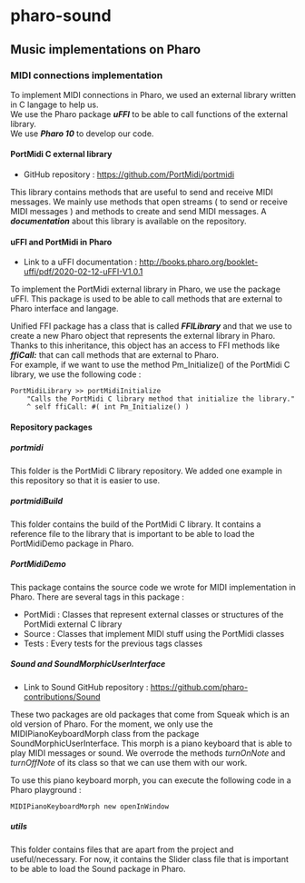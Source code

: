 # pharo-sound
## Music implementations on Pharo

### MIDI connections implementation

To implement MIDI connections in Pharo, we used an external library written in C langage to help us.  
We use the Pharo package ***uFFI*** to be able to call functions of the external library.  
We use ***Pharo 10*** to develop our code.

#### PortMidi C external library

- GitHub repository : https://github.com/PortMidi/portmidi

This library contains methods that are useful to send and receive MIDI messages. We mainly use methods that open streams ( to send or receive MIDI messages ) and methods to create and send MIDI messages. A ***documentation*** about this library is available on the repository.

#### uFFI and PortMidi in Pharo

- Link to a uFFI documentation : http://books.pharo.org/booklet-uffi/pdf/2020-02-12-uFFI-V1.0.1

To implement the PortMidi external library in Pharo, we use the package uFFI. This package is used to be able to call methods that are external to Pharo interface and langage.

Unified FFI package has a class that is called ***FFILibrary*** and that we use to create a new Pharo object that represents the external library in Pharo. Thanks to this inheritance, this object has an access to FFI methods like ***ffiCall:*** that can call methods that are external to Pharo.  
For example, if we want to use the method Pm_Initialize() of the PortMidi C library, we use the following code :
```smalltalk
PortMidiLibrary >> portMidiInitialize
	"Calls the PortMidi C library method that initialize the library."
	^ self ffiCall: #( int Pm_Initialize() )
```

#### Repository packages

##### portmidi

This folder is the PortMidi C library repository. We added one example in this repository so that it is easier to use.

##### portmidiBuild

This folder contains the build of the PortMidi C library. It contains a reference file to the library that is important to be able to load the PortMidiDemo package in Pharo.

##### PortMidiDemo

This package contains the source code we wrote for MIDI implementation in Pharo. There are several tags in this package :
- PortMidi : Classes that represent external classes or structures of the PortMidi external C library
- Source : Classes that implement MIDI stuff using the PortMidi classes
- Tests : Every tests for the previous tags classes

##### Sound and SoundMorphicUserInterface

- Link to Sound GitHub repository : https://github.com/pharo-contributions/Sound

These two packages are old packages that come from Squeak which is an old version of Pharo.
For the moment, we only use the MIDIPianoKeyboardMorph class from the package SoundMorphicUserInterface. This morph is a piano keyboard that is able to play MIDI messages or sound.
We overrode the methods *turnOnNote* and *turnOffNote* of its class so that we can use them with our work.

To use this piano keyboard morph, you can execute the following code in a Pharo playground :
```smalltalk
MIDIPianoKeyboardMorph new openInWindow
```

##### utils

This folder contains files that are apart from the project and useful/necessary.
For now, it contains the Slider class file that is important to be able to load the Sound package in Pharo.
